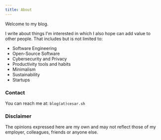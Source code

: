 ```yaml
---
title: About
---
```


Welcome to my blog.

I write about things I'm interested in which I also hope can add value to other people. That includes but is not limited to:

* Software Engineering
* Open-Source Software
* Cybersecurity and Privacy
* Productivity tools and habits
* Minimalism
* Sustainability
* Startups

### Contact

You can reach me at: `blog(at)cesar.sh`

### Disclaimer

The opinions expressed here are my own and may not reflect those of my employer, colleagues, friends or anyone else.
